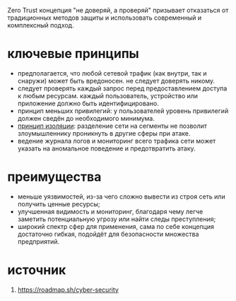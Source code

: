 Zero Trust концепция "не доверяй, а проверяй" призывает отказаться  от традиционных методов защиты и использовать современный и комплексный подход.
# ключевые принципы
- предполагается, что любой сетевой трафик (как внутри, так и снаружи) может быть вредоносен. не следует доверять никому.
- следует проверять каждый запрос перед предоставлением доступа к любым ресурсам. каждый пользователь, устройство или приложение должно быть идентифицировано.
- принцип меньших привилегий: у пользователей уровень привилегий должен сведён до необходимого минимума.
- [принцип изоляции](isolation.md): разделение сети на сегменты не позволит злоумышленнику проникнуть в другие сферы при атаке.
- ведение журнала логов и мониторинг всего трафика сети может указать на аномальное поведение и предотвратить атаку.
# преимущества
- меньше уязвимостей, из-за чего сложно вывести из строя сеть или получить ценные ресурсы;
- улучшенная видимость и мониторинг, благодаря чему легче заметить потенциальную угрозу или найти следы преступления;
- широкий спектр сфер для применения, сама по себе концепция достаточно гибкая, подойдёт для безопасности множества предприятий.
# источник
1. https://roadmap.sh/cyber-security